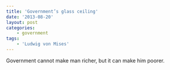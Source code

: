 ```yaml
---
title: 'Government’s glass ceiling'
date: '2013-08-20'
layout: post
categories:
    - government
tags:
    - 'Ludwig von Mises'
---
```


Government cannot make man richer, but it can make him poorer.
